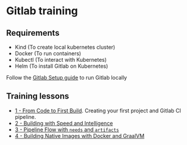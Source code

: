 # Gitlab training

## Requirements

- Kind (To create local kubernetes cluster)
- Docker (To run containers)
- Kubectl (To interact with Kubernetes)
- Helm (To install Gitlab on Kubernetes)

Follow the [Gitlab Setup guide](./gitlab_lab_setup.md) to run Gitlab locally

## Training lessons

- [1 - From Code to First Build](./01-first-projet-ci/README.md). Creating your first project and Gitlab CI pipeline.
- [2 - Building with Speed and Intelligence](./02_build_cache.md)
- [3 - Pipeline Flow with `needs` and `artifacts`](./03_artifacts_needs.md)
- [4 - Building Native Images with Docker and GraalVM](./04_build_docker.md)

